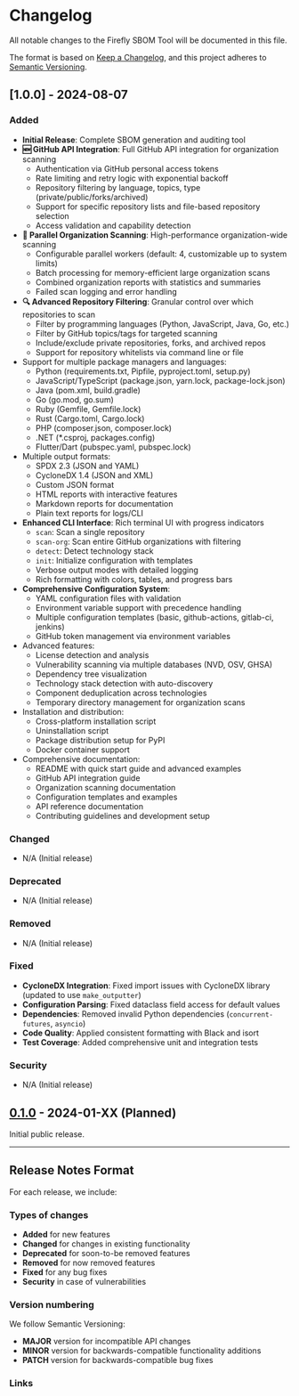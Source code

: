 # Changelog

All notable changes to the Firefly SBOM Tool will be documented in this file.

The format is based on [Keep a Changelog](https://keepachangelog.com/en/1.0.0/),
and this project adheres to [Semantic Versioning](https://semver.org/spec/v2.0.0.html).

## [1.0.0] - 2024-08-07

### Added
- **Initial Release**: Complete SBOM generation and auditing tool
- **🆕 GitHub API Integration**: Full GitHub API integration for organization scanning
  - Authentication via GitHub personal access tokens
  - Rate limiting and retry logic with exponential backoff
  - Repository filtering by language, topics, type (private/public/forks/archived)
  - Support for specific repository lists and file-based repository selection
  - Access validation and capability detection
- **🚀 Parallel Organization Scanning**: High-performance organization-wide scanning
  - Configurable parallel workers (default: 4, customizable up to system limits)
  - Batch processing for memory-efficient large organization scans
  - Combined organization reports with statistics and summaries
  - Failed scan logging and error handling
- **🔍 Advanced Repository Filtering**: Granular control over which repositories to scan
  - Filter by programming languages (Python, JavaScript, Java, Go, etc.)
  - Filter by GitHub topics/tags for targeted scanning
  - Include/exclude private repositories, forks, and archived repos
  - Support for repository whitelists via command line or file
- Support for multiple package managers and languages:
  - Python (requirements.txt, Pipfile, pyproject.toml, setup.py)
  - JavaScript/TypeScript (package.json, yarn.lock, package-lock.json)
  - Java (pom.xml, build.gradle)
  - Go (go.mod, go.sum)
  - Ruby (Gemfile, Gemfile.lock)
  - Rust (Cargo.toml, Cargo.lock)
  - PHP (composer.json, composer.lock)
  - .NET (*.csproj, packages.config)
  - Flutter/Dart (pubspec.yaml, pubspec.lock)
- Multiple output formats:
  - SPDX 2.3 (JSON and YAML)
  - CycloneDX 1.4 (JSON and XML)
  - Custom JSON format
  - HTML reports with interactive features
  - Markdown reports for documentation
  - Plain text reports for logs/CLI
- **Enhanced CLI Interface**: Rich terminal UI with progress indicators
  - `scan`: Scan a single repository
  - `scan-org`: Scan entire GitHub organizations with filtering
  - `detect`: Detect technology stack
  - `init`: Initialize configuration with templates
  - Verbose output modes with detailed logging
  - Rich formatting with colors, tables, and progress bars
- **Comprehensive Configuration System**:
  - YAML configuration files with validation
  - Environment variable support with precedence handling
  - Multiple configuration templates (basic, github-actions, gitlab-ci, jenkins)
  - GitHub token management via environment variables
- Advanced features:
  - License detection and analysis
  - Vulnerability scanning via multiple databases (NVD, OSV, GHSA)
  - Dependency tree visualization
  - Technology stack detection with auto-discovery
  - Component deduplication across technologies
  - Temporary directory management for organization scans
- Installation and distribution:
  - Cross-platform installation script
  - Uninstallation script
  - Package distribution setup for PyPI
  - Docker container support
- Comprehensive documentation:
  - README with quick start guide and advanced examples
  - GitHub API integration guide
  - Organization scanning documentation
  - Configuration templates and examples
  - API reference documentation
  - Contributing guidelines and development setup

### Changed
- N/A (Initial release)

### Deprecated
- N/A (Initial release)

### Removed
- N/A (Initial release)

### Fixed
- **CycloneDX Integration**: Fixed import issues with CycloneDX library (updated to use `make_outputter`)
- **Configuration Parsing**: Fixed dataclass field access for default values
- **Dependencies**: Removed invalid Python dependencies (`concurrent-futures`, `asyncio`)
- **Code Quality**: Applied consistent formatting with Black and isort
- **Test Coverage**: Added comprehensive unit and integration tests

### Security
- N/A (Initial release)

## [0.1.0] - 2024-01-XX (Planned)

Initial public release.

---

## Release Notes Format

For each release, we include:

### Types of changes
- **Added** for new features
- **Changed** for changes in existing functionality
- **Deprecated** for soon-to-be removed features
- **Removed** for now removed features
- **Fixed** for any bug fixes
- **Security** in case of vulnerabilities

### Version numbering
We follow Semantic Versioning:
- **MAJOR** version for incompatible API changes
- **MINOR** version for backwards-compatible functionality additions
- **PATCH** version for backwards-compatible bug fixes

### Links
[Unreleased]: https://github.com/firefly-oss/sbom-tool/compare/v0.1.0...HEAD
[0.1.0]: https://github.com/firefly-oss/sbom-tool/releases/tag/v0.1.0
